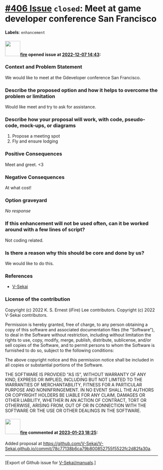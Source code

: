 # [\#406 Issue](https://github.com/V-Sekai/manuals/issues/406) `closed`: Meet at game developer conference San Francisco
**Labels**: `enhancement`


#### <img src="https://avatars.githubusercontent.com/u/32321?u=c2e06a3d2b49a467aa907e54aa259516440267cc&v=4" width="50">[fire](https://github.com/fire) opened issue at [2022-12-07 14:43](https://github.com/V-Sekai/manuals/issues/406):

### Context and Problem Statement

We would like to meet at the Gdeveloper conference San Francisco.

### Describe the proposed option and how it helps to overcome the problem or limitation

Would like meet and try to ask for assistance.

### Describe how your proposal will work, with code, pseudo-code, mock-ups, or diagrams

1. Propose a meeting spot
2. Fly and ensure lodging

### Positive Consequences

Meet and greet. <3

### Negative Consequences

At what cost!

### Option graveyard

_No response_

### If this enhancement will not be used often, can it be worked around with a few lines of script?

Not coding related.

### Is there a reason why this should be core and done by us?

We would like to do this.

### References

- [V-Sekai](https://v-sekai.org/)


### License of the contribution

Copyright (c) 2022 K. S. Ernest (iFire) Lee contributors.
Copyright (c) 2022 V-Sekai contributors.

Permission is hereby granted, free of charge, to any person obtaining a copy of this software and associated documentation files (the "Software"), to deal in the Software without restriction, including without limitation the rights to use, copy, modify, merge, publish, distribute, sublicense, and/or sell copies of the Software, and to permit persons to whom the Software is furnished to do so, subject to the following conditions:

The above copyright notice and this permission notice shall be included in all copies or substantial portions of the Software.

THE SOFTWARE IS PROVIDED "AS IS", WITHOUT WARRANTY OF ANY KIND, EXPRESS OR IMPLIED, INCLUDING BUT NOT LIMITED TO THE WARRANTIES OF MERCHANTABILITY, FITNESS FOR A PARTICULAR PURPOSE AND NONINFRINGEMENT. IN NO EVENT SHALL THE AUTHORS OR COPYRIGHT HOLDERS BE LIABLE FOR ANY CLAIM, DAMAGES OR OTHER LIABILITY, WHETHER IN AN ACTION OF CONTRACT, TORT OR OTHERWISE, ARISING FROM, OUT OF OR IN CONNECTION WITH THE SOFTWARE OR THE USE OR OTHER DEALINGS IN THE SOFTWARE.


#### <img src="https://avatars.githubusercontent.com/u/32321?u=c2e06a3d2b49a467aa907e54aa259516440267cc&v=4" width="50">[fire](https://github.com/fire) commented at [2023-01-23 18:25](https://github.com/V-Sekai/manuals/issues/406#issuecomment-1400788940):

Added proposal at https://github.com/V-Sekai/V-Sekai.github.io/commit/78c77138b6ca79b800852755f5522fc2d82fa30a.


-------------------------------------------------------------------------------



[Export of Github issue for [V-Sekai/manuals](https://github.com/V-Sekai/manuals).]
